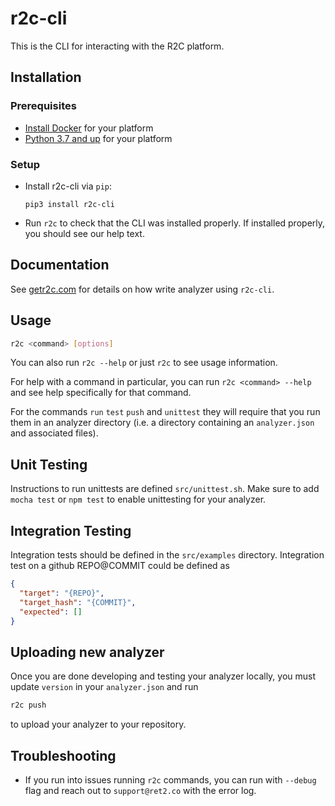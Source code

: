 # r2c-cli

This is the CLI for interacting with the R2C platform.

## Installation

### Prerequisites

- [Install Docker](https://docs.docker.com/install/) for your platform
- [Python 3.7 and up](https://www.python.org/about/gettingstarted/) for your platform

### Setup

- Install r2c-cli via `pip`:

  ```
  pip3 install r2c-cli
  ```

- Run `r2c` to check that the CLI was installed properly. If installed properly, you should see our help text.

## Documentation

See [getr2c.com](http://getr2c.com) for details on how write analyzer using `r2c-cli`.

## Usage

```bash
r2c <command> [options]
```

You can also run `r2c --help` or just `r2c` to see usage information.

For help with a command in particular, you can run `r2c <command> --help` and see help specifically for that command.

For the commands `run` `test` `push` and `unittest` they will require that you run them in an analyzer directory (i.e. a directory containing an `analyzer.json` and associated files).

## Unit Testing

Instructions to run unittests are defined `src/unittest.sh`. Make sure to add `mocha test` or `npm test` to enable
unittesting for your analyzer.

## Integration Testing

Integration tests should be defined in the `src/examples` directory.
Integration test on a github REPO@COMMIT could be defined as

```json
{
  "target": "{REPO}",
  "target_hash": "{COMMIT}",
  "expected": []
}
```

## Uploading new analyzer

Once you are done developing and testing your analyzer locally, you must update `version` in your
`analyzer.json` and run

```bash
r2c push
```

to upload your analyzer to your repository.

## Troubleshooting

- If you run into issues running `r2c` commands, you can run with `--debug` flag and reach out to `support@ret2.co` with the error log.
